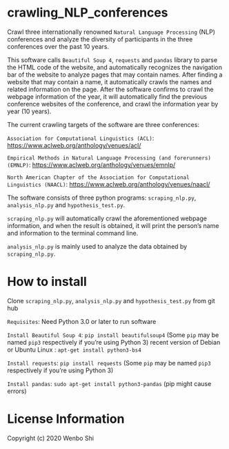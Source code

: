 # crawling_NLP_conferences
Crawl three internationally renowned `Natural Language Processing` (NLP) conferences and analyze the diversity of participants in the three conferences over the past 10 years.

This software calls `Beautiful Soup 4`, `requests` and `pandas` library to parse the HTML code of the website, and automatically recognizes the navigation bar of the website to analyze pages that may contain names. After finding a website that may contain a name, it automatically crawls the names and related information on the page. After the software confirms to crawl the webpage information of the year, it will automatically find the previous conference websites of the conference, and crawl the information year by year (10 years). 

The current crawling targets of the software are three conferences:

`Association for Computational Linguistics (ACL)`: https://www.aclweb.org/anthology/venues/acl/

`Empirical Methods in Natural Language Processing (and forerunners) (EMNLP)`: https://www.aclweb.org/anthology/venues/emnlp/

`North American Chapter of the Association for Computational Linguistics (NAACL)`: https://www.aclweb.org/anthology/venues/naacl/

The software consists of three python programs: `scraping_nlp.py`, `analysis_nlp.py` and `hypothesis_test.py`. 

`scraping_nlp.py` will automatically crawl the aforementioned webpage information, and when the result is obtained, it will print the person’s name and information to the terminal command line. 

`analysis_nlp.py` is mainly used to analyze the data obtained by `scraping_nlp.py`.

# How to install
Clone `scraping_nlp.py`, `analysis_nlp.py` and `hypothesis_test.py` from git hub

`Requisites`: Need Python 3.0 or later to run software

`Install Beautiful Soup 4`: `pip install beautifulsoup4` (Some `pip` may be named `pip3` respectively if you’re using Python 3)
recent version of Debian or Ubuntu Linux : `apt-get install python3-bs4`

`Install requests`: `pip install requests` (Some `pip` may be named `pip3` respectively if you’re using Python 3)

`Install pandas`: `sudo apt-get install python3-pandas` (pip might cause errors)


# License Information
Copyright (c) 2020 Wenbo Shi
